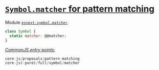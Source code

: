 # [`Symbol.matcher` for pattern matching](https://github.com/tc39/proposal-pattern-matching)
Module [`esnext.symbol.matcher`](/packages/core-js/modules/esnext.symbol.matcher.js).
```js
class Symbol {
  static matcher: @@matcher;
}
```
[*CommonJS entry points:*](/docs/Usage.md#commonjs-api)
```js
core-js/proposals/pattern-matching
core-js(-pure)/full/symbol/matcher
```
